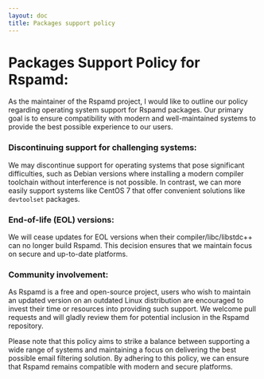 ```yaml
---
layout: doc
title: Packages support policy
---
```


# Packages Support Policy for Rspamd:

As the maintainer of the Rspamd project, I would like to outline our policy regarding operating system support for Rspamd packages. Our primary goal is to ensure compatibility with modern and well-maintained systems to provide the best possible experience to our users.

### Discontinuing support for challenging systems:

We may discontinue support for operating systems that pose significant difficulties, such as Debian versions where installing a modern compiler toolchain without interference is not possible. In contrast, we can more easily support systems like CentOS 7 that offer convenient solutions like `devtoolset` packages.

### End-of-life (EOL) versions:

We will cease updates for EOL versions when their compiler/libc/libstdc++ can no longer build Rspamd. This decision ensures that we maintain focus on secure and up-to-date platforms.

### Community involvement:

As Rspamd is a free and open-source project, users who wish to maintain an updated version on an outdated Linux distribution are encouraged to invest their time or resources into providing such support. We welcome pull requests and will gladly review them for potential inclusion in the Rspamd repository.

Please note that this policy aims to strike a balance between supporting a wide range of systems and maintaining a focus on delivering the best possible email filtering solution. By adhering to this policy, we can ensure that Rspamd remains compatible with modern and secure platforms.
